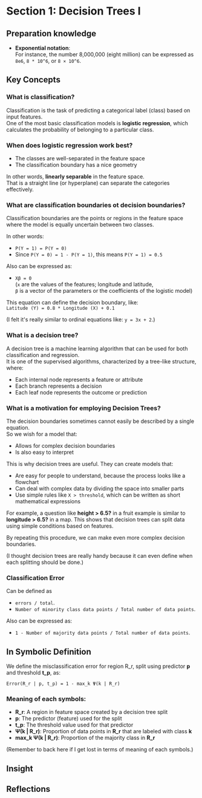 # Section 1: Decision Trees I


## Preparation knowledge

- **Exponential notation**:  
  For instance, the number 8,000,000 (eight million) can be expressed as `8e6`, `8 * 10^6`, or `8 × 10^6`.

## Key Concepts


### What is classification?

Classification is the task of predicting a categorical label (class) based on input features.  
One of the most basic classification models is **logistic regression**, which calculates the probability of belonging to a particular class.


### When does logistic regression work best?

- The classes are well-separated in the feature space  
- The classification boundary has a nice geometry

In other words, **linearly separable** in the feature space.  
That is a straight line (or hyperplane) can separate the categories effectively.


### What are **classification boundaries** ot **decision boundaries**?

Classification boundaries are the points or regions in the feature space  
where the model is equally uncertain between two classes.

In other words:

- `P(Y = 1) = P(Y = 0)`
- Since `P(Y = 0) = 1 - P(Y = 1)`, this means `P(Y = 1) = 0.5`

Also can be expressed as:

- `Xβ = 0`  
  (`x` are the values of the features; longitude and latitude,  
  `β` is a vector of the parameters or the coefficients of the logistic model)

This equation can define the decision boundary, like:  
`Latitude (Y) = 0.8 * Longitude (X) + 0.1`

(I felt it's really similar to ordinal equations like: `y = 3x + 2`.)


### What is a decision tree?

A decision tree is a machine learning algorithm that can be used for both classification and regression.  
It is one of the supervised algorithms, characterized by a tree-like structure, where:

- Each internal node represents a feature or attribute  
- Each branch represents a decision  
- Each leaf node represents the outcome or prediction


### What is a motivation for employing Decision Trees?

The decision boundaries sometimes cannot easily be described by a single equation.  
So we wish for a model that:

- Allows for complex decision boundaries  
- Is also easy to interpret

This is why decision trees are useful. They can create models that:

- Are easy for people to understand, because the process looks like a flowchart  
- Can deal with complex data by dividing the space into smaller parts  
- Use simple rules like `X > threshold`, which can be written as short mathematical expressions

For example, a question like **height > 6.5?** in a fruit example is similar to **longitude > 6.5?** in a map. This shows that decision trees can split data using simple conditions based on features.

 By repeating this procedure, we can make even more complex decision boundaries.

(I thought decision trees are really handy because it can even define when each splitting should be done.)


### Classification Error

Can be defined as 

- `errors / total`.  
- `Number of minority class data points / Total number of data points`.

Also can be expressed as:

- `1 - Number of majority data points / Total number of data points`.


## In Symbolic Definition

We define the misclassification error for region R_r, split using predictor **p** and threshold **t_p**, as:

`Error(R_r | p, t_p) = 1 - max_k Ψ(k | R_r)`


### Meaning of each symbols:

- **R_r**: A region in feature space created by a decision tree split  
- **p**: The predictor (feature) used for the split  
- **t_p**: The threshold value used for that predictor  
- **Ψ(k | R_r)**: Proportion of data points in **R_r** that are labeled with class **k**  
- **max_k Ψ(k | R_r)**: Proportion of the majority class in **R_r**

(Remember to back here if I get lost in terms of meaning of each symbols.)


## Insight


## Reflections


